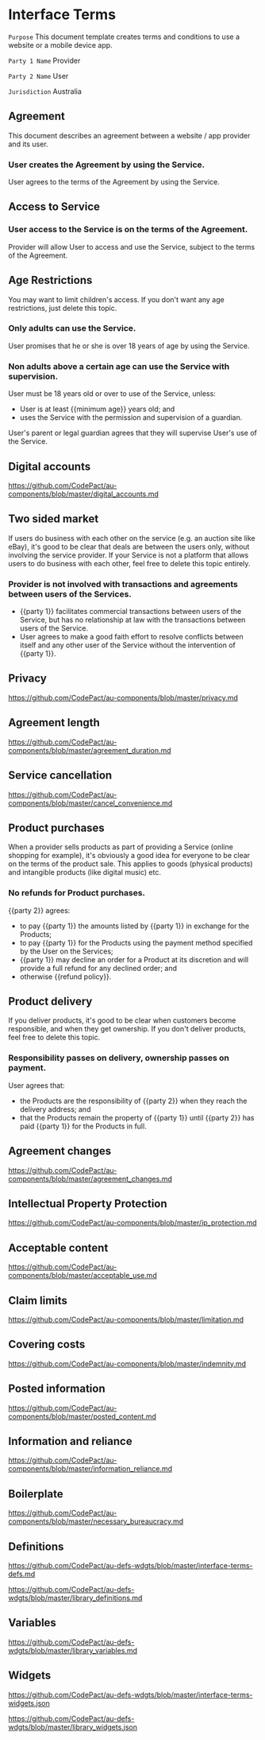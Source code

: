 # Interface Terms

`Purpose` This document template creates terms and conditions to use a website or a mobile device app.

`Party 1 Name` Provider

`Party 2 Name` User

`Jurisdiction` Australia

## Agreement

This document describes an agreement between a website / app provider and its user.

### User creates the Agreement by using the Service.

User agrees to the terms of the Agreement by using the Service.

## Access to Service

### User access to the Service is on the terms of the Agreement.

Provider will allow User to access and use the Service, subject to the terms of the Agreement.

## Age Restrictions

You may want to limit children's access. If you don't want any age restrictions, just delete this topic.

### Only adults can use the Service.

User promises that he or she is over 18 years of age by using the Service.

### Non adults above a certain age can use the Service with supervision.

User must be 18 years old or over to use of the Service, unless:
- User is at least {{minimum age}} years old; and
- uses the Service with the permission and supervision of a guardian.

User's parent or legal guardian agrees that they will supervise User's use of the Service.

## Digital accounts

https://github.com/CodePact/au-components/blob/master/digital_accounts.md

## Two sided market

If users do business with each other on the service (e.g. an auction site like eBay), it's good to be clear that deals are between the users only, without involving the service provider. If your Service is not a platform that allows users to do business with each other, feel free to delete this topic entirely.

### Provider is not involved with transactions and agreements between users of the Services.

- {{party 1}} facilitates commercial transactions between users of the Service, but has no relationship at law with the transactions between users of the Service.
- User agrees to make a good faith effort to resolve conflicts between itself and any other user of the Service without the intervention of {{party 1}}.

## Privacy

https://github.com/CodePact/au-components/blob/master/privacy.md

## Agreement length

https://github.com/CodePact/au-components/blob/master/agreement_duration.md

## Service cancellation

https://github.com/CodePact/au-components/blob/master/cancel_convenience.md

## Product purchases

When a provider sells products as part of providing a Service (online shopping for example), it's obviously a good idea for everyone to be clear on the terms of the product sale.  This applies to goods (physical products) and intangible products (like digital music) etc.

### No refunds for Product purchases.

{{party 2}} agrees:
- to pay {{party 1}} the amounts listed by {{party 1}} in exchange for the Products;
- to pay {{party 1}} for the Products using the payment method specified by the User on the Services;
- {{party 1}} may decline an order for a Product at its discretion and will provide a full refund for any declined order; and
- otherwise {{refund policy}}.

## Product delivery

If you deliver products, it's good to be clear when customers become responsible, and when they get ownership. If you don't deliver products, feel free to delete this topic.

### Responsibility passes on delivery, ownership passes on payment.

User agrees that:
- the Products are the responsibility of {{party 2}} when they reach the delivery address; and
- that the Products remain the property of {{party 1}} until {{party 2}} has paid {{party 1}} for the Products in full.

## Agreement changes

https://github.com/CodePact/au-components/blob/master/agreement_changes.md

## Intellectual Property Protection

https://github.com/CodePact/au-components/blob/master/ip_protection.md

## Acceptable content

https://github.com/CodePact/au-components/blob/master/acceptable_use.md

## Claim limits

https://github.com/CodePact/au-components/blob/master/limitation.md

## Covering costs

https://github.com/CodePact/au-components/blob/master/indemnity.md

## Posted information

https://github.com/CodePact/au-components/blob/master/posted_content.md

## Information and reliance

https://github.com/CodePact/au-components/blob/master/information_reliance.md

## Boilerplate

https://github.com/CodePact/au-components/blob/master/necessary_bureaucracy.md

## Definitions

https://github.com/CodePact/au-defs-wdgts/blob/master/interface-terms-defs.md

https://github.com/CodePact/au-defs-wdgts/blob/master/library_definitions.md

## Variables

https://github.com/CodePact/au-defs-wdgts/blob/master/library_variables.md

## Widgets

https://github.com/CodePact/au-defs-wdgts/blob/master/interface-terms-widgets.json

https://github.com/CodePact/au-defs-wdgts/blob/master/library_widgets.json
